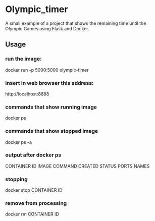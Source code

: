 # Olympic_timer

A small example of a project that shows the remaining time until the Olympic Games using Flask and Docker.

## Usage
### run the image:
docker run -p 5000:5000 olympic-timer
### insert in web browser this address:
http://localhost:8888
### commands that show running image
docker ps
### commands that show stopped image
docker ps -a
### output after docker ps
CONTAINER ID   IMAGE     COMMAND   CREATED   STATUS    PORTS     NAMES
### stopping
docker stop CONTAINER ID
### remove from processing
docker rm CONTAINER ID
